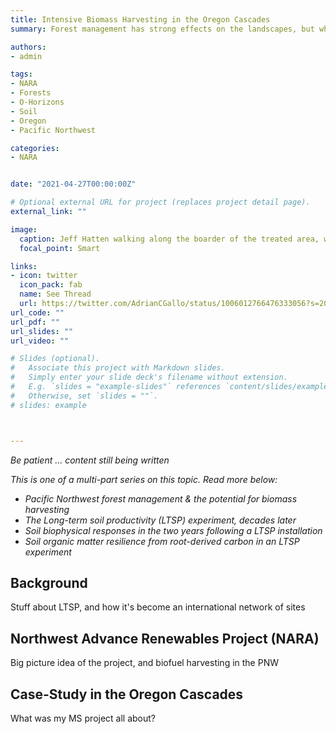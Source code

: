 ```yaml
---
title: Intensive Biomass Harvesting in the Oregon Cascades
summary: Forest management has strong effects on the landscapes, but what happens to soil carbon - and therefore site productivity - following intensive biomass harvesting?  

authors:
- admin

tags:
- NARA
- Forests
- O-Horizons
- Soil
- Oregon
- Pacific Northwest

categories:
- NARA


date: "2021-04-27T00:00:00Z"

# Optional external URL for project (replaces project detail page).
external_link: ""

image:
  caption: Jeff Hatten walking along the boarder of the treated area, weather station in the foreground 
  focal_point: Smart

links:
- icon: twitter
  icon_pack: fab
  name: See Thread
  url: https://twitter.com/AdrianCGallo/status/1006012766476333056?s=20
url_code: ""
url_pdf: ""
url_slides: ""
url_video: ""

# Slides (optional).
#   Associate this project with Markdown slides.
#   Simply enter your slide deck's filename without extension.
#   E.g. `slides = "example-slides"` references `content/slides/example-slides.md`.
#   Otherwise, set `slides = ""`.
# slides: example



---
```


_Be patient ... content still being written_

_This is one of a multi-part series on this topic. Read more below:_ 

- _Pacific Northwest forest management & the potential for biomass harvesting_
- _The Long-term soil productivity (LTSP) experiment, decades later_
- _Soil biophysical responses in the two years following a LTSP installation_
- _Soil organic matter resilience from root-derived carbon in an LTSP experiment_




## Background

Stuff about LTSP, and how it's become an international network of sites


## Northwest Advance Renewables Project (NARA)

Big picture idea of the project, and biofuel harvesting in the PNW


## Case-Study in the Oregon Cascades

What was my MS project all about? 

